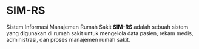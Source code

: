 
# SIM-RS

Sistem Informasi Manajemen Rumah Sakit **SIM-RS** adalah sebuah sistem yang digunakan di rumah sakit untuk mengelola data pasien, rekam medis, administrasi, dan proses manajemen rumah sakit.
